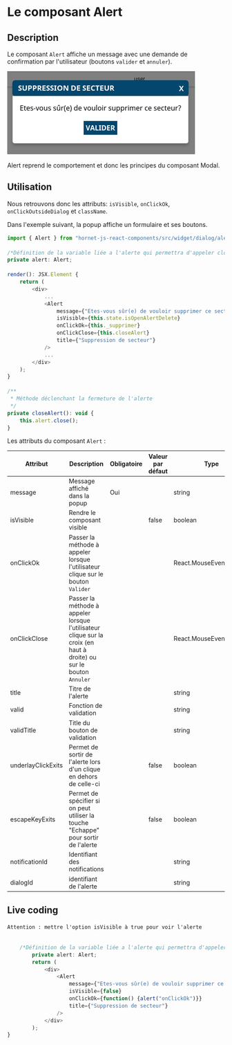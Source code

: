 # Le composant Alert

## Description

Le composant `Alert` affiche un message avec une demande de confirmation par l'utilisateur (boutons `valider` et `annuler`).

![Boîte de confirmation](../sources/dialog/alert-only-valid.png)

Alert reprend le comportement et donc les principes du composant Modal.

## Utilisation

Nous retrouvons donc les attributs: `isVisible`, `onClickOk`, `onClickOutsideDialog` et `className`.

Dans l'exemple suivant, la popup affiche un formulaire et ses boutons.
 
```javascript
import { Alert } from "hornet-js-react-components/src/widget/dialog/alert";

/*Définition de la variable liée a l'alerte qui permettra d'appeler close() sur l'alert*/
private alert: Alert;

render(): JSX.Element {
    return (
        <div>
            ...
            <Alert
                message={"Etes-vous sûr(e) de vouloir supprimer ce secteur?"}
                isVisible={this.state.isOpenAlertDelete}
                onClickOk={this._supprimer}
                onClickClose={this.closeAlert}
                title={"Suppression de secteur"}
            />
            ...
        </div>
    );
}

/**
 * Méthode déclenchant la fermeture de l'alerte
 */
private closeAlert(): void {
    this.alert.close();
}
```

Les attributs du composant `Alert` :

| Attribut             | Description                                                                    | Obligatoire | Valeur par défaut | Type       |
| -------------------- | ------------------------------------------------------------------------------ | ----------- |------------------ |----------- |
| message              | Message affiché dans la popup                                                  | Oui         | &nbsp;            | string     |
| isVisible            | Rendre le composant visible                                                    | &nbsp;      | false             | boolean    |
| onClickOk            | Passer la méthode à appeler lorsque l'utilisateur clique sur le bouton `Valider` | &nbsp; | &nbsp; | React.MouseEventHandler<HTMLInputElement> |
| onClickClose         | Passer la méthode à appeler lorsque l'utilisateur clique sur la croix (en haut à droite) ou sur le bouton `Annuler` | &nbsp; | &nbsp; | React.MouseEventHandler<HTMLInputElement> |
| title                | Titre de l'alerte                                                              | &nbsp;      | &nbsp;            | string     |
| valid                | Fonction de validation                                                         | &nbsp;      | &nbsp;            | string     |
| validTitle           | Title du bouton de validation                                                  | &nbsp;      | &nbsp;            | string     |
| underlayClickExits   | Permet de sortir de l'alerte lors d'un clique en dehors de celle-ci            | &nbsp;      | false             | boolean    |
| escapeKeyExits       | Permet de spécifier si on peut utiliser la touche "Echappe" pour sortir de l'alerte | &nbsp; | false             | boolean    |
| notificationId       | Identifiant des notifications                                                  | &nbsp;      | &nbsp;            | string     |
| dialogId             | identifiant de l'alerte                                                        | &nbsp;      | &nbsp;            | string     |

## Live coding

`Attention : mettre l'option isVisible à true pour voir l'alerte`

```javascript showroom

    /*Définition de la variable liée a l'alerte qui permettra d'appeler close() sur l'alert*/
        private alert: Alert;
        return (
            <div>
                <Alert
                    message={"Etes-vous sûr(e) de vouloir supprimer ce secteur?"}
                    isVisible={false}
                    onClickOk={function() {alert("onClickOk")}}
                    title={"Suppression de secteur"}
                />
            </div>
        );
}
```